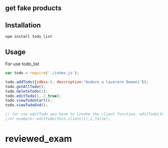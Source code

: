 
## get fake products

## Installation

    npm install todo_list


## Usage

For use todo_list

```js
var todo = require('./index.js');

todo.addTodo({idAss:5, description:"Andare a lavorare Domani"});
todo.getAllTodo();
todo.deleteTodo(1);
todo.editTodo(1, 2,true);
todo.viewTodoStart();
todo.viewTodoEnd();

// for use editTodo you have to invoke the client function: editTodo(this.client(1),2,true);
//or example: editTodo(this.client(1),2,false);
```
# reviewed_exam
